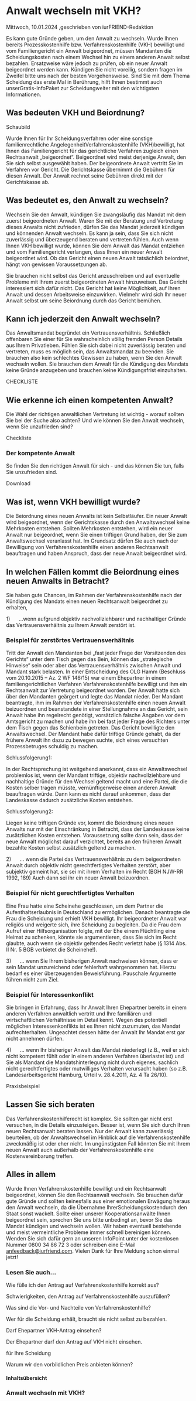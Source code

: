 # Anwalt wechseln mit VKH?

Mittwoch, 10.01.2024 ,geschrieben von iurFRIEND-Redaktion

Es kann gute Gründe geben, um den Anwalt zu wechseln. Wurde Ihnen bereits Prozesskostenhilfe bzw. Verfahrenskostenhilfe (VKH) bewilligt und vom Familiengericht ein Anwalt beigeordnet, müssen Mandanten die Scheidungskosten nach einem Wechsel hin zu einem anderen Anwalt selbst bezahlen. Ersatzweise wäre jedoch zu prüfen, ob ein neuer Anwalt beigeordnet werden kann. Kündigen Sie nicht voreilig, sondern fragen im Zweifel bitte uns nach der besten Vorgehensweise. Sind Sie mit dem Thema Scheidung das erste Mal in Berührung, hilft Ihnen bestimmt auch unserGratis-InfoPaket zur Scheidungweiter mit den wichtigsten Informationen.

## Was bedeuten VKH und Beiordnung?

Schaubild

Wurde Ihnen für Ihr Scheidungsverfahren oder eine sonstige familienrechtliche AngelegenheitVerfahrenskostenhilfe (VKH)bewilligt, hat Ihnen das Familiengericht für das gerichtliche Verfahren zugleich einen Rechtsanwalt „beigeordnet“. Beigeordnet wird meist derjenige Anwalt, den Sie sich selbst ausgewählt haben. Der beigeordnete Anwalt vertritt Sie im Verfahren vor Gericht. Die Gerichtskasse übernimmt die Gebühren für diesen Anwalt. Der Anwalt rechnet seine Gebühren direkt mit der Gerichtskasse ab.

## Was bedeutet es, den Anwalt zu wechseln?

Wechseln Sie den Anwalt, kündigen Sie zwangsläufig das Mandat mit dem zuerst beigeordneten Anwalt. Waren Sie mit der Beratung und Vertretung dieses Anwalts nicht zufrieden, dürfen Sie das Mandat jederzeit kündigen und könnenden Anwalt wechseln. Es kann ja sein, dass Sie sich nicht zuverlässig und überzeugend beraten und vertreten fühlen. Auch wenn Ihnen VKH bewilligt wurde, können Sie dem Anwalt das Mandat entziehen und vom Familiengericht verlangen, dass Ihnen ein neuer Anwalt beigeordnet wird. Ob das Gericht einen neuen Anwalt tatsächlich beiordnet, hängt von gewissen Voraussetzungen ab.

Sie brauchen nicht selbst das Gericht anzuschreiben und auf eventuelle Probleme mit Ihrem zuerst beigeordneten Anwalt hinzuweisen. Das Gericht interessiert sich dafür nicht. Das Gericht hat keine Möglichkeit, auf Ihren Anwalt und dessen Arbeitsweise einzuwirken. Vielmehr wird sich Ihr neuer Anwalt selbst um seine Beiordnung durch das Gericht bemühen.

## Kann ich jederzeit den Anwalt wechseln?

Das Anwaltsmandat begründet ein Vertrauensverhältnis. Schließlich offenbaren Sie einer für Sie wahrscheinlich völlig fremden Person Details aus Ihrem Privatleben. Fühlen Sie sich dabei nicht zuverlässig beraten und vertreten, muss es möglich sein, das Anwaltsmandat zu beenden. Sie brauchen also kein schlechtes Gewissen zu haben, wenn Sie den Anwalt wechseln wollen. Sie brauchen dem Anwalt für die Kündigung des Mandats keine Gründe anzugeben und brauchen keine Kündigungsfrist einzuhalten.

CHECKLISTE

## Wie erkenne ich einen kompetenten Anwalt?

Die Wahl der richtigen anwaltlichen Vertretung ist wichtig - worauf sollten Sie bei der Suche also achten? Und wie können Sie den Anwalt wechseln, wenn Sie unzufrieden sind?

Checkliste

### Der kompetente Anwalt

So finden Sie den richtigen Anwalt für sich - und das können Sie tun, falls Sie unzufrieden sind.

Download

## Was ist, wenn VKH bewilligt wurde?

Die Beiordnung eines neuen Anwalts ist kein Selbstläufer. Ein neuer Anwalt wird beigeordnet, wenn der Gerichtskasse durch den Anwaltswechsel keine Mehrkosten entstehen. Sollten Mehrkosten entstehen, wird ein neuer Anwalt nur beigeordnet, wenn Sie einen triftigen Grund haben, der Sie zum Anwaltswechsel veranlasst hat. Im Grundsatz dürfen Sie auch nach der Bewilligung von Verfahrenskostenhilfe einen anderen Rechtsanwalt beauftragen und haben Anspruch, dass der neue Anwalt beigeordnet wird.

## In welchen Fällen kommt die Beiordnung eines neuen Anwalts in Betracht?

Sie haben gute Chancen, im Rahmen der Verfahrenskostenhilfe nach der Kündigung des Mandats einen neuen Rechtsanwalt beigeordnet zu erhalten,

1)      …wenn aufgrund objektiv nachvollziehbarer und nachhaltiger Gründe das Vertrauensverhältnis zu Ihrem Anwalt zerstört ist.

### Beispiel für zerstörtes Vertrauensverhältnis

Tritt der Anwalt den Mandanten bei „fast jeder Frage der Vorsitzenden des Gerichts“ unter dem Tisch gegen das Bein, können das „strategische Hinweise“ sein oder aber das Vertrauensverhältnis zwischen Anwalt und Mandant stark belasten. In einer Entscheidung des OLG Hamm (Beschluss vom 20.10.2015 – Az. 2 WF 146/15) war einem Ehepartner in einem familiengerichtlichen Verfahren Verfahrenskostenhilfe bewilligt und ihm ein Rechtsanwalt zur Vertretung beigeordnet worden. Der Anwalt hatte sich über den Mandanten geärgert und legte das Mandat nieder. Der Mandant beantragte, ihm im Rahmen der Verfahrenskostenhilfe einen neuen Anwalt beizuordnen und beanstandete in einer Stellungnahme an das Gericht, sein Anwalt habe ihn regelrecht genötigt, vorsätzlich falsche Angaben vor dem Amtsgericht zu machen und habe ihn bei fast jeder Frage des Richters unter dem Tisch gegen das Schienbein getreten. Das Gericht bewilligte den Anwaltswechsel. Der Mandant habe dafür triftige Gründe gehabt, da der frühere Anwalt ihn dazu zu bewegen suchte, sich eines versuchten Prozessbetruges schuldig zu machen.

Schlussfolgerung1:

In der Rechtsprechung ist weitgehend anerkannt, dass ein Anwaltswechsel problemlos ist, wenn der Mandant triftige, objektiv nachvollziehbare und nachhaltige Gründe für den Wechsel geltend macht und eine Partei, die die Kosten selber tragen müsste, vernünftigerweise einen anderen Anwalt beauftragen würde. Dann kann es nicht darauf ankommen, dass der Landeskasse dadurch zusätzliche Kosten entstehen.

Schlussfolgerung2:

Liegen keine triftigen Gründe vor, kommt die Beiordnung eines neuen Anwalts nur mit der Einschränkung in Betracht, dass der Landeskasse keine zusätzlichen Kosten entstehen. Voraussetzung sollte dann sein, dass der neue Anwalt möglichst darauf verzichtet, bereits an den früheren Anwalt bezahlte Kosten selbst zusätzlich geltend zu machen.

2)      … wenn die Partei das Vertrauensverhältnis zu dem beigeordneten Anwalt durch objektiv nicht gerechtfertigtes Verhalten zerstört, aber subjektiv gemeint hat, sie sei mit ihrem Verhalten im Recht (BGH NJW-RR 1992, 189) Auch dann sei ihr ein neuer Anwalt beizuordnen.

### Beispiel für nicht gerechtfertigtes Verhalten

Eine Frau hatte eine Scheinehe geschlossen, um dem Partner die Aufenthaltserlaubnis in Deutschland zu ermöglichen. Danach beantragte die Frau die Scheidung und erhielt VKH bewilligt. Ihr beigeordneter Anwalt war religiös und weigerte sich, ihre Scheidung zu begleiten. Da die Frau dem Aufruf einer Hilfsorganisation folgte, mit der Ehe einem Flüchtling eine Heimat zu schenken, könnte sie argumentieren, dass Sie sich im Recht glaubte, auch wenn sie objektiv geltendes Recht verletzt habe (§ 1314 Abs. II Nr. 5 BGB verbietet die Scheinehe!).

3)      … wenn Sie Ihrem bisherigen Anwalt nachweisen können, dass er sein Mandat unzureichend oder fehlerhaft wahrgenommen hat. Hierzu bedarf es einer überzeugenden Beweisführung. Pauschale Argumente führen nicht zum Ziel.

### Beispiel für Interessenkonflikt

Sie bringen in Erfahrung, dass Ihr Anwalt Ihren Ehepartner bereits in einem anderen Verfahren anwaltlich vertritt und Ihre familiären und wirtschaftlichen Verhältnisse im Detail kennt. Wegen des potentiell möglichen Interessenkonflikts ist es Ihnen nicht zuzumuten, das Mandat aufrechterhalten. Ungeachtet dessen hätte der Anwalt Ihr Mandat erst gar nicht annehmen dürfen.

4)      … wenn Ihr bisheriger Anwalt das Mandat niederlegt (z.B., weil er sich nicht kompetent fühlt oder in einem anderen Verfahren überlastet ist) und Sie als Mandant die Mandatshinterlegung nicht durch eigenes, sachlich nicht gerechtfertigtes oder mutwilliges Verhalten verursacht haben (so z.B. Landesarbeitsgericht Hamburg, Urteil v. 28.4.2011, Az. 4 Ta 26/10).

Praxisbeispiel

## Lassen Sie sich beraten

Das Verfahrenskostenhilferecht ist komplex. Sie sollten gar nicht erst versuchen, in die Details einzusteigen. Besser ist, wenn Sie sich durch Ihren neuen Rechtsanwalt beraten lassen. Nur der Anwalt kann zuverlässig beurteilen, ob der Anwaltswechsel im Hinblick auf die Verfahrenskostenhilfe zweckmäßig ist oder eher nicht. Im ungünstigsten Fall könnten Sie mit Ihrem neuen Anwalt auch außerhalb der Verfahrenskostenhilfe eine Kostenvereinbarung treffen.

## Alles in allem

Wurde Ihnen Verfahrenskostenhilfe bewilligt und ein Rechtsanwalt beigeordnet, können Sie den Rechtsanwalt wechseln. Sie brauchen dafür gute Gründe und sollten keinesfalls aus einer emotionalen Erwägung heraus den Anwalt wechseln, da die Übernahme IhrerScheidungskostendurch den Staat sonst wackelt. Sollte einer unserer Kooperationsanwälte Ihnen beigeordnet sein, sprechen Sie uns bitte unbedingt an, bevor Sie das Mandat kündigen und wechseln wollen. Wir haben eventuell bestehende und meist vermeintliche Probleme immer schnell bereinigen können. Wenden Sie sich dafür gern an unseren InfoPoint unter der kostenlosen Nummer 0800 34 86 72 3 oder schreiben eine E-Mail anfeedback@iurfriend.com. Vielen Dank für Ihre Meldung schon einmal jetzt!

### Lesen Sie auch...

Wie fülle ich den Antrag auf Verfahrenskostenhilfe korrekt aus?

Schwierigkeiten, den Antrag auf Verfahrenskostenhilfe auszufüllen?

Was sind die Vor- und Nachteile von Verfahrenskostenhilfe?

Wer für die Scheidung erhält, braucht sie nicht selbst zu bezahlen.

Darf Ehepartner VKH-Antrag einsehen?

Der Ehepartner darf den Antrag auf VKH nicht einsehen.

für Ihre Scheidung

Warum wir den vorbildlichen Preis anbieten können?

#### Inhaltsübersicht

### Anwalt wechseln mit VKH?